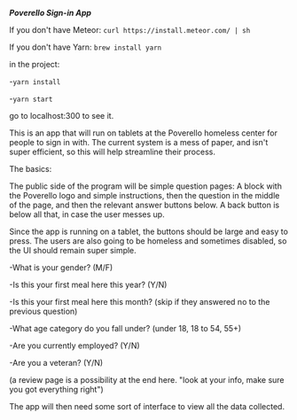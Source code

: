___Poverello Sign-in App___

If you don't have Meteor:
`curl https://install.meteor.com/ | sh`

If you don't have Yarn:
`brew install yarn`

in the project:

-`yarn install`

-`yarn start`

go to localhost:300 to see it.

This is an app that will run on tablets at the Poverello homeless center for people to sign in with. The current system is a mess of paper, and isn't super efficient, so this will help streamline their process.

The basics:

The public side of the program will be simple question pages: A block with the Poverello logo and simple instructions, then the question in the middle of the page, and then the relevant answer buttons below. A back button is below all that, in case the user messes up.

Since the app is running on a tablet, the buttons should be large and easy to press. The users are also going to be homeless and sometimes disabled, so the UI should remain super simple.

-What is your gender? (M/F)

-Is this your first meal here this year? (Y/N)

-Is this your first meal here this month? (skip if they answered no to the previous question)

-What age category do you fall under? (under 18, 18 to 54, 55+)

-Are you currently employed? (Y/N)

-Are you a veteran? (Y/N)

(a review page is a possibility at the end here. "look at your info, make sure you got everything right")

The app will then need some sort of interface to view all the data collected.

